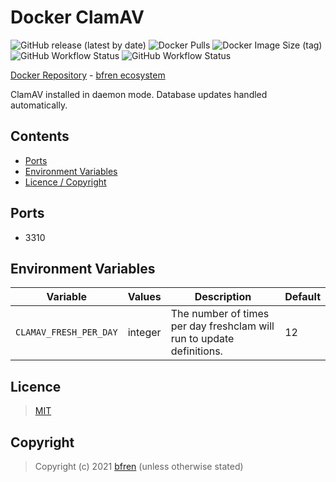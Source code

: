 # Docker ClamAV

![GitHub release (latest by date)](https://img.shields.io/github/v/release/bfren/docker-clamav) ![Docker Pulls](https://img.shields.io/docker/pulls/bfren/clamav?label=pulls) ![Docker Image Size (tag)](https://img.shields.io/docker/image-size/bfren/clamav/latest?label=size)<br/>
![GitHub Workflow Status](https://img.shields.io/github/workflow/status/bfren/docker-clamav/dev-0_103?label=ClamAV+0.103) ![GitHub Workflow Status](https://img.shields.io/github/workflow/status/bfren/docker-clamav/dev-0_104?label=ClamAV+0.104)

[Docker Repository](https://hub.docker.com/r/bfren/clamav) - [bfren ecosystem](https://github.com/bfren/docker)

ClamAV installed in daemon mode. Database updates handled automatically.

## Contents

* [Ports](#ports)
* [Environment Variables](#environment-variables)
* [Licence / Copyright](#licence)

## Ports

* 3310

## Environment Variables

| Variable               | Values  | Description                                                           | Default |
| ---------------------- | ------- | --------------------------------------------------------------------- | ------- |
| `CLAMAV_FRESH_PER_DAY` | integer | The number of times per day freshclam will run to update definitions. | 12      |

## Licence

> [MIT](https://mit.bfren.dev/2020)

## Copyright

> Copyright (c) 2021 [bfren](https://bfren.dev) (unless otherwise stated)
